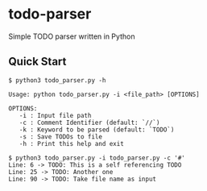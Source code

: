 # todo-parser
Simple TODO parser written in Python

## Quick Start

```console
$ python3 todo_parser.py -h

Usage: python todo_parser.py -i <file_path> [OPTIONS]

OPTIONS:
   -i : Input file path
   -c : Comment Identifier (default: `//`)
   -k : Keyword to be parsed (default: `TODO`)
   -s : Save TODOs to file
   -h : Print this help and exit

$ python3 todo_parser.py -i todo_parser.py -c '#'
Line: 6 -> TODO: This is a self referencing TODO
Line: 25 -> TODO: Another one
Line: 90 -> TODO: Take file name as input
```
